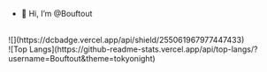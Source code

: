 - 👋 Hi, I’m @Bouftout
<br>
![](https://dcbadge.vercel.app/api/shield/255061967977447433)
<br>
![Top Langs](https://github-readme-stats.vercel.app/api/top-langs/?username=Bouftout&theme=tokyonight)



<!---
Bouftout/Bouftout is a ✨ special ✨ repository because its `README.md` (this file) appears on your GitHub profile.
You can click the Preview link to take a look at your changes.
--->
